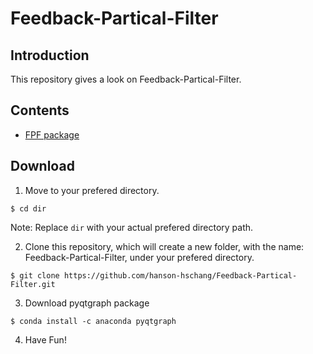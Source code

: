 # Feedback-Partical-Filter

## Introduction
This repository gives a look on Feedback-Partical-Filter.

## Contents
- [FPF package](https://github.com/hanson-hschang/Feedback-Partical-Filter/blob/master/FPF.py)

## Download
1. Move to your prefered directory.
```
$ cd dir
```

Note: Replace `dir` with your actual prefered directory path.

2. Clone this repository, which will create a new folder, with the name: Feedback-Partical-Filter, under your prefered directory.
```
$ git clone https://github.com/hanson-hschang/Feedback-Partical-Filter.git
```

3. Download pyqtgraph package
```
$ conda install -c anaconda pyqtgraph
```

4. Have Fun!
